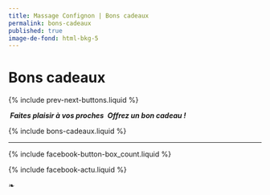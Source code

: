 ```yaml
---
title: Massage Confignon | Bons cadeaux
permalink: bons-cadeaux
published: true
image-de-fond: html-bkg-5
---
```


# Bons cadeaux

{% include prev-next-buttons.liquid %}

***<i class="fa fa-gift" aria-hidden="true"></i> Faites plaisir à vos proches <i class="fa fa-gift" aria-hidden="true"></i>***
***Offrez un bon cadeau !***

{% include bons-cadeaux.liquid %}

---

{% include facebook-button-box_count.liquid %}

{% include facebook-actu.liquid %}

❧

